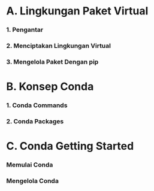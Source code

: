# **A. Lingkungan Paket Virtual**
 
### **1. Pengantar**
### **2. Menciptakan Lingkungan Virtual**
### **3. Mengelola Paket Dengan pip**

# **B. Konsep Conda**
 
### **1. Conda Commands**
### **2. Conda Packages**

# **C. Conda Getting Started**
 
### **Memulai Conda**
### **Mengelola Conda**